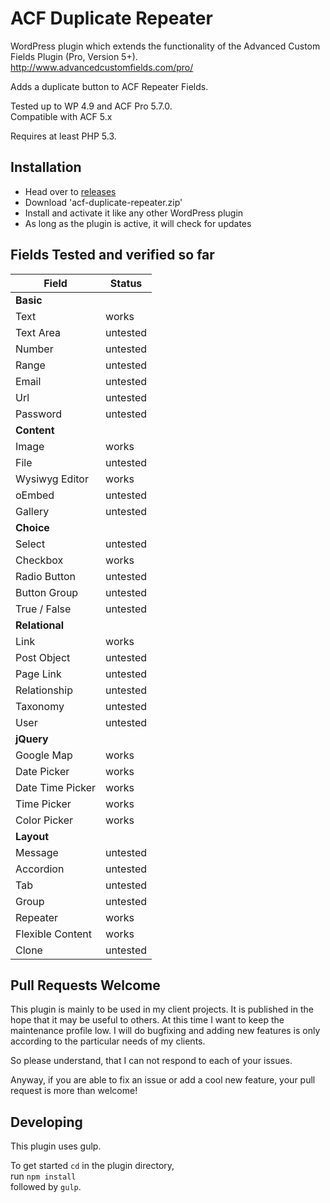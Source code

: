 ACF Duplicate Repeater
======================

WordPress plugin which extends the functionality of the Advanced Custom Fields Plugin (Pro, Version 5+).  
http://www.advancedcustomfields.com/pro/

Adds a duplicate button to ACF Repeater Fields.

Tested up to WP 4.9 and ACF Pro 5.7.0.  
Compatible with ACF 5.x

Requires at least PHP 5.3.


Installation
------------
 - Head over to [releases](../../releases)
 - Download 'acf-duplicate-repeater.zip'
 - Install and activate it like any other WordPress plugin
 - As long as the plugin is active, it will check for updates


Fields Tested and verified so far
---------------------------------

| Field            | Status        |
|------------------|---------------|
| **Basic**        |               |
| Text             | works         |
| Text Area        | untested      |
| Number           | untested      |
| Range            | untested      |
| Email            | untested      |
| Url              | untested      |
| Password         | untested      |
| **Content**      |               |
| Image            | works         |
| File             | untested      |
| Wysiwyg Editor   | works         |
| oEmbed           | untested      |
| Gallery          | untested      |
| **Choice**       |               |
| Select           | untested      |
| Checkbox         | works         |
| Radio Button     | untested      |
| Button Group     | untested      |
| True / False     | untested      |
| **Relational**   |               |
| Link             | works         |
| Post Object      | untested      |
| Page Link        | untested      |
| Relationship     | untested      |
| Taxonomy         | untested      |
| User             | untested      |
| **jQuery**       |               |
| Google Map       | works         |
| Date Picker      | works         |
| Date Time Picker | works         |
| Time Picker      | works         |
| Color Picker     | works         |
| **Layout**       |               |
| Message          | untested      |
| Accordion        | untested      |
| Tab              | untested      |
| Group            | untested      |
| Repeater         | works         |
| Flexible Content | works         |
| Clone            | untested      |


Pull Requests Welcome
---------------------
This plugin is mainly to be used in my client projects. It is published in the hope that it may be useful to others.
At this time I want to keep the maintenance profile low.
I will do bugfixing and adding new features is only according to the particular needs of my clients.

So please understand, that I can not respond to each of your issues.

Anyway, if you are able to fix an issue or add a cool new feature, your pull request is more than welcome!


Developing
----------
This plugin uses gulp.

To get started `cd` in the plugin directory,  
run `npm install`  
followed by `gulp`.
